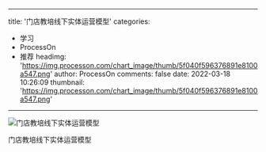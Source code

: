 
---
title: '门店教培线下实体运营模型'
categories: 
 - 学习
 - ProcessOn
 - 推荐
headimg: 'https://img.processon.com/chart_image/thumb/5f040f596376891e8100a547.png'
author: ProcessOn
comments: false
date: 2022-03-18 10:26:09
thumbnail: 'https://img.processon.com/chart_image/thumb/5f040f596376891e8100a547.png'
---

<div>   
<img class="thumb" alt="门店教培线下实体运营模型" src="https://img.processon.com/chart_image/thumb/5f040f596376891e8100a547.png" referrerpolicy="no-referrer">
<p>门店教培线下实体运营模型</p>  
</div>
            